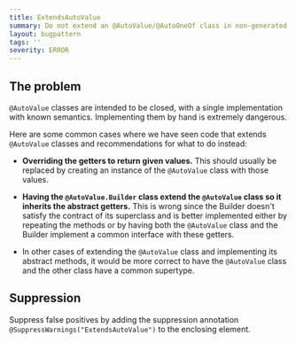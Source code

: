 ```yaml
---
title: ExtendsAutoValue
summary: Do not extend an @AutoValue/@AutoOneOf class in non-generated code.
layout: bugpattern
tags: ''
severity: ERROR
---
```


<!--
*** AUTO-GENERATED, DO NOT MODIFY ***
To make changes, edit the @BugPattern annotation or the explanation in docs/bugpattern.
-->


## The problem
`@AutoValue` classes are intended to be closed, with a single implementation
with known semantics. Implementing them by hand is extremely dangerous.

Here are some common cases where we have seen code that extends `@AutoValue`
classes and recommendations for what to do instead:

*   **Overriding the getters to return given values.** This should usually be
    replaced by creating an instance of the `@AutoValue` class with those
    values.

*   **Having the `@AutoValue.Builder` class extend the `@AutoValue` class so it
    inherits the abstract getters.** This is wrong since the Builder doesn't
    satisfy the contract of its superclass and is better implemented either by
    repeating the methods or by having both the `@AutoValue` class and the
    Builder implement a common interface with these getters.

*   In other cases of extending the `@AutoValue` class and implementing its
    abstract methods, it would be more correct to have the `@AutoValue` class
    and the other class have a common supertype.

## Suppression
Suppress false positives by adding the suppression annotation `@SuppressWarnings("ExtendsAutoValue")` to the enclosing element.

